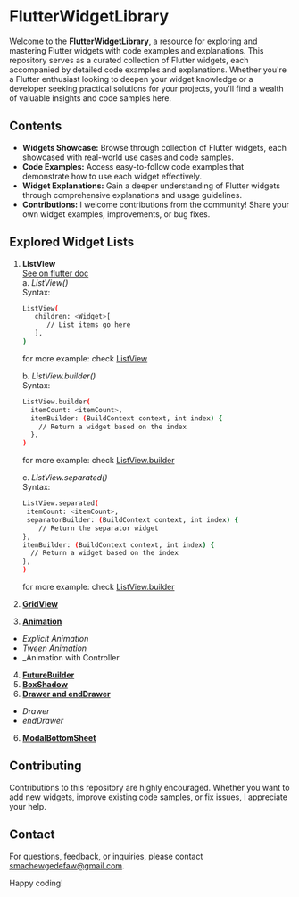 # FlutterWidgetLibrary

Welcome to the **FlutterWidgetLibrary**, a resource for exploring and mastering Flutter widgets with code examples and explanations.
This repository serves as a curated collection of Flutter widgets, each accompanied by detailed code examples and explanations. Whether you're a Flutter enthusiast looking to deepen your widget knowledge or a developer seeking practical solutions for your projects, you'll find a wealth of valuable insights and code samples here.

## Contents

- **Widgets Showcase:** Browse through collection of Flutter widgets, each showcased with real-world use cases and code samples.
- **Code Examples:** Access easy-to-follow code examples that demonstrate how to use each widget effectively.
- **Widget Explanations:** Gain a deeper understanding of Flutter widgets through comprehensive explanations and usage guidelines.
- **Contributions:** I welcome contributions from the community! Share your own widget examples, improvements, or bug fixes.

## Explored Widget Lists

1. **ListView** <br>
   [See on flutter doc](https://api.flutter.dev/flutter/widgets/ListView-class.html)<br>
   a. _ListView()_ <br>
   Syntax:

   ```bash
   ListView(
      children: <Widget>[
         // List items go here
      ],
   )
   ```

   for more example: check [ListView](https://github.com/sgc93/Flutter-Widget-Library/blob/main/lib/widgets/listView/list_view.dart)

   b. _ListView.builder()_ <br>
   Syntax:

   ```bash
   ListView.builder(
     itemCount: <itemCount>,
     itemBuilder: (BuildContext context, int index) {
       // Return a widget based on the index
     },
   )
   ```

   for more example: check [ListView.builder](https://github.com/sgc93/Flutter-Widget-Library/blob/main/lib/widgets/listView/img_list_builder.dart)

   c. _ListView.separated()_ <br>
   Syntax:

   ```bash
   ListView.separated(
    itemCount: <itemCount>,
    separatorBuilder: (BuildContext context, int index) {
       // Return the separator widget
   },
   itemBuilder: (BuildContext context, int index) {
     // Return a widget based on the index
   },
   )
   ```

   for more example: check [ListView.builder](https://github.com/sgc93/Flutter-Widget-Library/blob/main/lib/widgets/listView/list_view_separated.dart)

2. **[GridView](https://github.com/sgc93/Flutter-Widget-Library/blob/main/lib/widgets/gridView)**
3. **[Animation](https://github.com/sgc93/Flutter-Widget-Library/blob/main/lib/widgets/animation)**

- _Explicit Animation_
- _Tween Animation_
- \_Animation with Controller

4. **[FutureBuilder](https://github.com/sgc93/Flutter-Widget-Library/blob/main/lib/widgets/future_builder.dart)**
5. **[BoxShadow](https://github.com/sgc93/Flutter-Widget-Library/blob/main/lib/widgets/box_shadow.dart)**
6. **[Drawer and endDrawer](https://github.com/sgc93/Flutter-Widget-Library/blob/main/lib/widgets/drawer)**

- _Drawer_
- _endDrawer_

6. **[ModalBottomSheet](https://github.com/sgc93/Flutter-Widget-Library/blob/main/lib/widgets/bottom_sheet.dart)**

## Contributing

Contributions to this repository are highly encouraged. Whether you want to add new widgets, improve existing code samples, or fix issues, I appreciate your help.

## Contact

For questions, feedback, or inquiries, please contact smachewgedefaw@gmail.com.

Happy coding!
